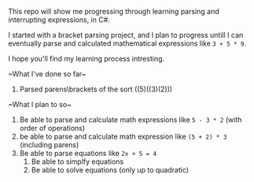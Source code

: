 This repo will show me progressing through learning parsing and interrupting expressions, in C#.

I started with a bracket parsing project, and I plan to progress untill I can eventually parse and calculated mathematical expressions like `3 + 5 * 9`.

I hope you'll find my learning process intresting.

~What I've done so far~

1. Parsed parens\brackets of the sort ((5)((3)(2))) 

~What I plan to so~
1. Be able to parse and calculate math expressions like `5 - 3 * 2` (with order of operations) 
2. be able to parse and calculate math expression like `(5 + 2) * 3` (including parens) 
3. Be able to parse equations like `2x + 5 = 4`
    1. Be able to simplfy equations
    2. Be able to solve equations (only up to quadratic)

